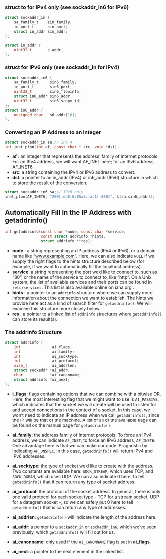 
### struct to for IPv4 only (see sockaddr_in6 for IPv6)
```c
struct sockaddr_in {
    sa_family_t    sin_family;
    in_port_t      sin_port;
    struct in_addr sin_addr;
};

struct in_addr {
    uint32_t       s_addr;
};
```
### struct for IPv6 only (see sockaddr_in for IPv4)

```C
struct sockaddr_in6 {
    sa_family_t     sin6_family;
    in_port_t       sin6_port;
    uint32_t        sin6_flowinfo;
    struct in6_addr sin6_addr;
    uint32_t        sin6_scope_id;
};
struct in6_addr {
    unsigned char   s6_addr[16];
};
```
### Converting an IP Address to an Integer
```C
struct sockaddr_in sa;// IPV 4
int inet_pton(int af, const char * src, void *dst);
```
- **af** : an integer that represents the address’ family of Internet protocols. For an IPv4 address, we will want AF_INET here; for an IPv6 address, AF_INET6.
- **src**: a string containing the IPv4 or IPv6 address to convert.
- **dst**: a pointer to an in_addr (IPv4) or in6_addr (IPv6) structure in which to store the result of the conversion.

```C
struct sockaddr_in6 sa;// IPv6 only
inet_pton(AF_INET6, "2001:db8:0:85a3::ac1f:8001", &(sa.sin6_addr));
```

## Automatically Fill In the IP Address with getaddrinfo()

```C
int getaddrinfo(const char *node, const char *service,
                const struct addrinfo *hints,
                struct addrinfo **res);
```

- **node** : a string representing an IP address (IPv4 or IPv6), or a domain name like “www.example.com”. Here, we can also indicate ``NULL`` if we supply the right flags to the hints structure described below (for example, if we want to automatically fill the localhost address).
- **service**: a string representing the port we’d like to connect to, such as “80”, or the name of the service to connect to, like “http”. On a Unix system, the list of available services and their ports can be found in ``/etc/services``. This list is also available online on iana.org .
- **hints** : a pointer to an ``addrinfo`` structure where we can supply more information about the connection we want to establish. The hints we provide here act as a kind of search filter for ``getaddrinfo()``. We will examine this structure more closely below.
- **res** : a pointer to a linked list of ``addrinfo`` structures where ``getaddrinfo()`` can store its result(s).

### The addrinfo Structure
```C
struct addrinfo {
    int              ai_flags;
    int              ai_family;
    int              ai_socktype;
    int              ai_protocol;
    size_t           ai_addrlen;
    struct sockaddr *ai_addr;
    char            *ai_canonname;
    struct addrinfo *ai_next;
};
```

- **i_flags**: flags containing options that we can combine with a bitwise OR. Here, the most interesting flag that we might want to use is ``AI_PASSIVE``, which indicates that the socket we will create will be used to listen for and accept connections in the context of a socket. In this case, we won’t need to indicate an IP address when we call ``getaddrinfo()``, since the IP will be that of the machine. A list of all of the available flags can be found on the manual page for ``getaddrinfo()``.

- **ai_family**: the address family of Internet protocols. To force an IPv4 address, we can indicate ``AF_INET``; to force an IPv6 address, ``AF_INET6``. One advantage here is that we can make our code IP-agnostic by indicating ``AF_UNSPEC``. In this case, ``getaddrinfo()`` will return IPv4 and IPv6 addresses.

- **ai_socktype**: the type of socket we’d like to create with the address. Two constants are available here: ``SOCK_STREAM``, which uses TCP, and ``SOCK_DGRAM``, which uses UDP. We can also indicate 0 here, to tell ``getaddrinfo()`` that it can return any type of socket address.

- **ai_protocol**: the protocol of the socket address. In general, there is only one valid protocol for each socket type - TCP for a stream socket, UDP for a datagram socket -, so we can safely put 0 here to tell ``getaddrinfo()`` that is can return any type of addresses.

- **ai_addrlen**: ``getaddrinfo()`` will indicate the length of the address here.

- **ai_addr**: a pointer to a ``sockaddr_in`` or ``sockaddr_in6``, which we’ve seen previously, which ``getaddrinfo()`` will fill out for us.

- **ai_canonname**: only used if the ``AI_CANONNAME`` flag is set in **ai_flags**.
    
- **ai_next**: a pointer to the next element in the linked list.

